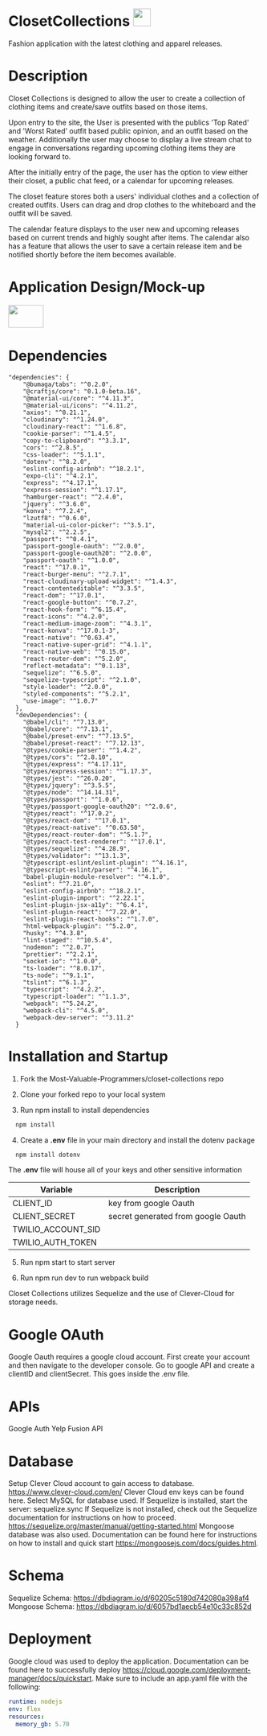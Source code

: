 # ClosetCollections <a href="https://closet-collections-308301.uc.r.appspot.com/"><img src="https://i.ibb.co/g7h4wbp/Closet-Collection-Logo.png" width=35 height=35></img><a>
Fashion application with the latest clothing and apparel releases.

# Description
Closet Collections is designed to allow the user to create a collection of clothing items and create/save outfits based on those items.

Upon entry to the site, the User is presented with the publics 'Top Rated' and 'Worst Rated' outfit based public opinion, and an outfit based on the weather. Additionally the user may choose to display a live stream chat to engage in conversations regarding upcoming clothing items they are looking forward to.

After the initially entry of the page, the user has the option  to view either their closet, a public chat feed, or a calendar for upcoming releases.

The closet feature stores both a users' individual clothes and a collection of created outfits. Users can drag and drop clothes to the whiteboard and the outfit will be saved.

The calendar feature displays to the user new and upcoming releases based on current trends and highly sought after items. The calendar also has a feature that allows the user to save a certain release item and be notified shortly before the item becomes available.

# Application Design/Mock-up
<img src="https://i.ibb.co/PGyQ3MF/thesis-mockups-mvps.jpg" width=70 height=45></img>

# Dependencies
```
"dependencies": {
    "@bumaga/tabs": "^0.2.0",
    "@craftjs/core": "0.1.0-beta.16",
    "@material-ui/core": "^4.11.3",
    "@material-ui/icons": "^4.11.2",
    "axios": "^0.21.1",
    "cloudinary": "^1.24.0",
    "cloudinary-react": "^1.6.8",
    "cookie-parser": "^1.4.5",
    "copy-to-clipboard": "^3.3.1",
    "cors": "^2.8.5",
    "css-loader": "^5.1.1",
    "dotenv": "^8.2.0",
    "eslint-config-airbnb": "^18.2.1",
    "expo-cli": "^4.2.1",
    "express": "^4.17.1",
    "express-session": "^1.17.1",
    "hamburger-react": "^2.4.0",
    "jquery": "^3.6.0",
    "konva": "^7.2.4",
    "lzutf8": "^0.6.0",
    "material-ui-color-picker": "^3.5.1",
    "mysql2": "^2.2.5",
    "passport": "^0.4.1",
    "passport-google-oauth": "^2.0.0",
    "passport-google-oauth20": "^2.0.0",
    "passport-oauth": "^1.0.0",
    "react": "^17.0.1",
    "react-burger-menu": "^2.7.1",
    "react-cloudinary-upload-widget": "^1.4.3",
    "react-contenteditable": "^3.3.5",
    "react-dom": "^17.0.1",
    "react-google-button": "^0.7.2",
    "react-hook-form": "^6.15.4",
    "react-icons": "^4.2.0",
    "react-medium-image-zoom": "^4.3.1",
    "react-konva": "^17.0.1-3",
    "react-native": "^0.63.4",
    "react-native-super-grid": "^4.1.1",
    "react-native-web": "^0.15.0",
    "react-router-dom": "^5.2.0",
    "reflect-metadata": "^0.1.13",
    "sequelize": "^6.5.0",
    "sequelize-typescript": "^2.1.0",
    "style-loader": "^2.0.0",
    "styled-components": "^5.2.1",
    "use-image": "^1.0.7"
  },
  "devDependencies": {
    "@babel/cli": "^7.13.0",
    "@babel/core": "^7.13.1",
    "@babel/preset-env": "^7.13.5",
    "@babel/preset-react": "^7.12.13",
    "@types/cookie-parser": "^1.4.2",
    "@types/cors": "^2.8.10",
    "@types/express": "^4.17.11",
    "@types/express-session": "^1.17.3",
    "@types/jest": "^26.0.20",
    "@types/jquery": "^3.5.5",
    "@types/node": "^14.14.31",
    "@types/passport": "^1.0.6",
    "@types/passport-google-oauth20": "^2.0.6",
    "@types/react": "^17.0.2",
    "@types/react-dom": "^17.0.1",
    "@types/react-native": "^0.63.50",
    "@types/react-router-dom": "^5.1.7",
    "@types/react-test-renderer": "^17.0.1",
    "@types/sequelize": "^4.28.9",
    "@types/validator": "^13.1.3",
    "@typescript-eslint/eslint-plugin": "^4.16.1",
    "@typescript-eslint/parser": "^4.16.1",
    "babel-plugin-module-resolver": "^4.1.0",
    "eslint": "^7.21.0",
    "eslint-config-airbnb": "^18.2.1",
    "eslint-plugin-import": "^2.22.1",
    "eslint-plugin-jsx-a11y": "^6.4.1",
    "eslint-plugin-react": "^7.22.0",
    "eslint-plugin-react-hooks": "^1.7.0",
    "html-webpack-plugin": "^5.2.0",
    "husky": "^4.3.8",
    "lint-staged": "^10.5.4",
    "nodemon": "^2.0.7",
    "prettier": "^2.2.1",
    "socket-io": "^1.0.0",
    "ts-loader": "^8.0.17",
    "ts-node": "^9.1.1",
    "tslint": "^6.1.3",
    "typescript": "^4.2.2",
    "typescript-loader": "^1.1.3",
    "webpack": "^5.24.2",
    "webpack-cli": "^4.5.0",
    "webpack-dev-server": "^3.11.2"
  }
  ```
  # Installation and Startup
  1. Fork the Most-Valuable-Programmers/closet-collections repo

  2. Clone your forked repo to your local system

  3. Run npm install to install dependencies
```bash
  npm install
```
  4. Create a **.env** file in your main directory and install the dotenv package

```bash
  npm install dotenv
```
The **.env** file will house all of your keys and other sensitive information

Variable | Description
--------------|--------------
CLIENT_ID | key from google Oauth
CLIENT_SECRET | secret generated from google Oauth
TWILIO_ACCOUNT_SID|
TWILIO_AUTH_TOKEN |

  5. Run npm start to start server

  6. Run npm run dev to run webpack build

Closet Collections utilizes Sequelize and the use of Clever-Cloud  for storage needs.

# Google OAuth
Google Oauth requires a google cloud account. First create your account and then navigate to the developer console. Go to google API and create a clientID and clientSecret. This goes inside the .env file.
# APIs
Google Auth
Yelp Fusion API

# Database
Setup Clever Cloud account to gain access to database. https://www.clever-cloud.com/en/ Clever Cloud env keys can be found here. Select MySQL for database used.
If Sequelize is installed, start the server: sequelize.sync If Sequelize is not installed, check out the Sequelize documentation for instructions on how to proceed. https://sequelize.org/master/manual/getting-started.html
Mongoose database was also used. Documentation can be found here for instructions on how to install and quick start https://mongoosejs.com/docs/guides.html.

# Schema
Sequelize Schema: https://dbdiagram.io/d/60205c5180d742080a398af4
Mongoose Schema: https://dbdiagram.io/d/6057bd1aecb54e10c33c852d

# Deployment
Google cloud was used to deploy the application. Documentation can be found here to successfully deploy https://cloud.google.com/deployment-manager/docs/quickstart. Make sure to include an app.yaml file with the following:

``` yaml
runtime: nodejs
env: flex
resources:
  memory_gb: 5.70
```
